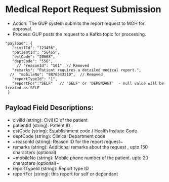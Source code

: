 # Medical Report Request Submission
- 	Action: The GUP system submits the report request to MOH for approval.
- 	Process: GUP posts the request to a Kafka topic for processing.

 
 ```
 "payload": {
    "civilId": "123456",
    "patientId": "56465",
    "estCode": "20068",
    "deptCode": "556",
      // "reasonId": "101", // Removed
    "remarks": "Patient requires a detailed medical report.",
   //  "mobileNo": "9876543210",  // Removed
    "reportTypeId": "1",
    "reportFor":"SELF"   // 'SELF' or 'DEPENDANT'  - null value will be treated as SELF
  }

```

## Payload Field Descriptions:
- civilId (string): Civil ID of the patient
- patientId (string): Patient ID .
- estCode (string): Establishment code / Health Insitute Code.
- deptCode (string): Clinical Department code
- ~reasonId (string): Reason ID for the report request~ 
- remarks (string): Additional remarks about the request , upto 150 characters (optional)
- ~mobileNo (string): Mobile phone number of the patient.  upto 20 characters (optional)~
- reportTypeId (string): Report type ID
- reportFor (string): this report for self or dependant

